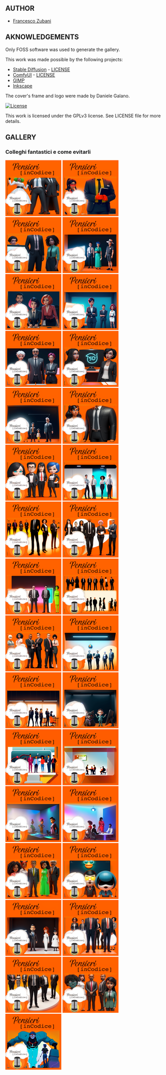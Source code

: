 ## AUTHOR

- [Francesco Zubani](https://www.linkedin.com/in/francesco-zubani-5957081a6/)

## AKNOWLEDGEMENTS

Only FOSS software was used to generate the gallery.

This work was made possible by the following projects:

- [Stable Diffusion](https://github.com/CompVis/stable-diffusion) - [LICENSE](https://github.com/CompVis/stable-diffusion/blob/main/LICENSE)
- [ComfyUI](https://github.com/comfyanonymous/ComfyUI) - [LICENSE](https://github.com/comfyanonymous/ComfyUI/blob/master/LICENSE)
- [GIMP](https://www.gimp.org/)
- [Inkscape](https://inkscape.org/)

The cover's frame and logo were made by Daniele Galano.

[![License](https://img.shields.io/badge/License-GPL%20v3-blue.svg)](http://www.gnu.org/licenses/gpl-3.0)

This work is licensed under the GPLv3 license.
See LICENSE file for more details.

## GALLERY

### Colleghi fantastici e come evitarli

<div class="gallery">
  <a href="PIC74_01.png"><img class="thumbnail" src="./thumbs/PIC74_01.png" alt="PIC74_01"></a>
  <a href="PIC74_02.png"><img class="thumbnail" src="./thumbs/PIC74_02.png" alt="PIC74_02"></a>
  <a href="PIC74_03.png"><img class="thumbnail" src="./thumbs/PIC74_03.png" alt="PIC74_03"></a>
  <a href="PIC74_04.png"><img class="thumbnail" src="./thumbs/PIC74_04.png" alt="PIC74_04"></a>
  <a href="PIC74_05.png"><img class="thumbnail" src="./thumbs/PIC74_05.png" alt="PIC74_05"></a>
  <a href="PIC74_06.png"><img class="thumbnail" src="./thumbs/PIC74_06.png" alt="PIC74_06"></a>
  <a href="PIC74_07.png"><img class="thumbnail" src="./thumbs/PIC74_07.png" alt="PIC74_07"></a>
  <a href="PIC74_08.png"><img class="thumbnail" src="./thumbs/PIC74_08.png" alt="PIC74_08"></a>
  <a href="PIC74_09.png"><img class="thumbnail" src="./thumbs/PIC74_09.png" alt="PIC74_09"></a>
  <a href="PIC74_10.png"><img class="thumbnail" src="./thumbs/PIC74_10.png" alt="PIC74_10"></a>
  <a href="PIC74_11.png"><img class="thumbnail" src="./thumbs/PIC74_11.png" alt="PIC74_11"></a>
  <a href="PIC74_12.png"><img class="thumbnail" src="./thumbs/PIC74_12.png" alt="PIC74_12"></a>
  <a href="PIC74_13.png"><img class="thumbnail" src="./thumbs/PIC74_13.png" alt="PIC74_13"></a>
  <a href="PIC74_14.png"><img class="thumbnail" src="./thumbs/PIC74_14.png" alt="PIC74_14"></a>
  <a href="PIC74_15.png"><img class="thumbnail" src="./thumbs/PIC74_15.png" alt="PIC74_15"></a>
  <a href="PIC74_16.png"><img class="thumbnail" src="./thumbs/PIC74_16.png" alt="PIC74_16"></a>
  <a href="PIC74_17.png"><img class="thumbnail" src="./thumbs/PIC74_17.png" alt="PIC74_17"></a>
  <a href="PIC74_18.png"><img class="thumbnail" src="./thumbs/PIC74_18.png" alt="PIC74_18"></a>
  <a href="PIC74_19.png"><img class="thumbnail" src="./thumbs/PIC74_19.png" alt="PIC74_19"></a>
  <a href="PIC74_20.png"><img class="thumbnail" src="./thumbs/PIC74_20.png" alt="PIC74_20"></a>
  <a href="PIC74_21.png"><img class="thumbnail" src="./thumbs/PIC74_21.png" alt="PIC74_21"></a>
  <a href="PIC74_22.png"><img class="thumbnail" src="./thumbs/PIC74_22.png" alt="PIC74_22"></a>
  <a href="PIC74_23.png"><img class="thumbnail" src="./thumbs/PIC74_23.png" alt="PIC74_23"></a>
  <a href="PIC74_24.png"><img class="thumbnail" src="./thumbs/PIC74_24.png" alt="PIC74_24"></a>
  <a href="PIC74_25.png"><img class="thumbnail" src="./thumbs/PIC74_25.png" alt="PIC74_25"></a>
  <a href="PIC74_26.png"><img class="thumbnail" src="./thumbs/PIC74_26.png" alt="PIC74_26"></a>
  <a href="PIC74_27.png"><img class="thumbnail" src="./thumbs/PIC74_27.png" alt="PIC74_27"></a>
  <a href="PIC74_28.png"><img class="thumbnail" src="./thumbs/PIC74_28.png" alt="PIC74_28"></a>
  <a href="PIC74_29.png"><img class="thumbnail" src="./thumbs/PIC74_29.png" alt="PIC74_29"></a>
  <a href="PIC74_30.png"><img class="thumbnail" src="./thumbs/PIC74_30.png" alt="PIC74_30"></a>
  <a href="PIC74_31.png"><img class="thumbnail" src="./thumbs/PIC74_31.png" alt="PIC74_31"></a>
</div>
</body>
</html>
